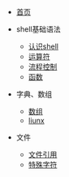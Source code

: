 * [首页](/)
* shell基础语法
    * [认识shell](/shell/shell.md)
    * [运算符](/shell/operador.md)
    * [流程控制](/shell/process.md)
    * [函数](/shell/function.md)
* 字典、数组
    * [数组](/shell/array.md)
    * [liunx](/liunx/README.md)

* 文件
    * [文件引用](/shell/quote.md)
    * [特殊字符](/shell/character.md)




